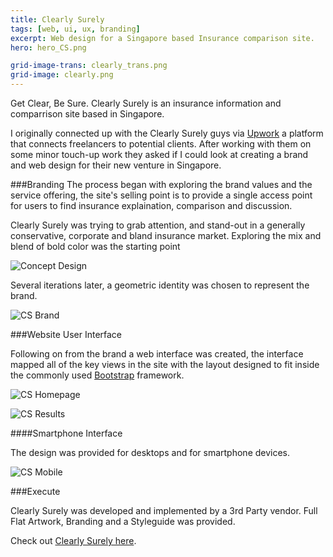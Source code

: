 ```yaml
---
title: Clearly Surely
tags: [web, ui, ux, branding]
excerpt: Web design for a Singapore based Insurance comparison site.
hero: hero_CS.png

grid-image-trans: clearly_trans.png
grid-image: clearly.png
---
```


Get Clear, Be Sure. Clearly Surely is an insurance information and comparrison site based in Singapore.

I originally connected up with the Clearly Surely guys via [Upwork](https://www.upwork.com) a platform that connects freelancers to potential clients. After working with them on some minor touch-up work they asked if I could look at creating a brand and web design for their new venture in Singapore.

###Branding
The process began with exploring the brand values and the service offering, the site's selling point is to provide a single access point for users to find insurance explaination, comparison and discussion. 

Clearly Surely was trying to grab attention, and stand-out in a generally conservative, corporate and bland insurance market. Exploring the mix and blend of bold color was the starting point 

![Concept Design](portfolio_img/clearlysurely/cs_concepts.png)

Several iterations later, a geometric identity was chosen to represent the brand.

![CS Brand](portfolio_img/clearlysurely/cs_brand.png)

###Website User Interface

Following on from the brand a web interface was created, the interface mapped all of the key views in the site with the layout designed to fit inside the commonly used [Bootstrap](http://getbootstrap.com/) framework.

![CS Homepage](portfolio_img/clearlysurely/CS_desktop_Homepage_Hero01.png)

![CS Results](portfolio_img/clearlysurely/CS_desktop_Compare_Results_Endowment.png)

####Smartphone Interface

The design was provided for desktops and for smartphone devices.

![CS Mobile](portfolio_img/clearlysurely/CS_mobile_Homepage.png)

###Execute

Clearly Surely was developed and implemented by a 3rd Party vendor.
Full Flat Artwork, Branding and a Styleguide was provided.

Check out [Clearly Surely here](http://www.clearlysurely.com/).